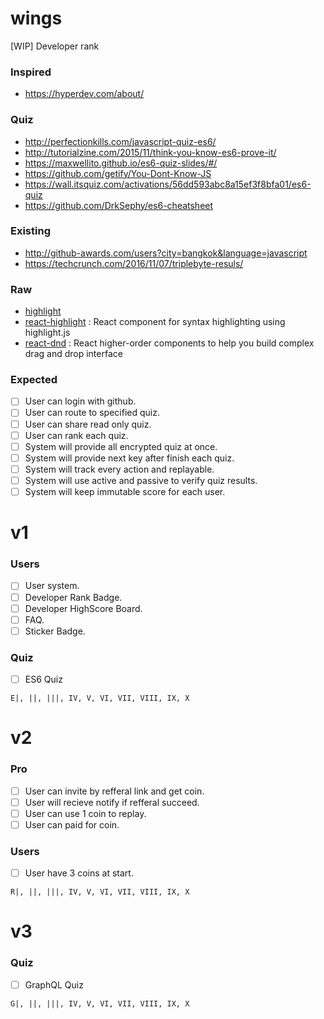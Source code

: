 # wings
[WIP] Developer rank

### Inspired
- https://hyperdev.com/about/

### Quiz
- http://perfectionkills.com/javascript-quiz-es6/
- http://tutorialzine.com/2015/11/think-you-know-es6-prove-it/
- https://maxwellito.github.io/es6-quiz-slides/#/
- https://github.com/getify/You-Dont-Know-JS
- https://wall.itsquiz.com/activations/56dd593abc8a15ef3f8bfa01/es6-quiz
- https://github.com/DrkSephy/es6-cheatsheet

### Existing
- http://github-awards.com/users?city=bangkok&language=javascript
- https://techcrunch.com/2016/11/07/triplebyte-resuls/

### Raw
- [highlight](http://prismjs.com/test.html)
- [react-highlight](https://github.com/bvaughn/react-highlight.js) : React component for syntax highlighting using highlight.js
- [react-dnd](http://gaearon.github.io/react-dnd/) : React higher-order components to help you build complex drag and drop interface

### Expected
- [ ] User can login with github.
- [ ] User can route to specified quiz.
- [ ] User can share read only quiz.
- [ ] User can rank each quiz.
- [ ] System will provide all encrypted quiz at once.
- [ ] System will provide next key after finish each quiz.
- [ ] System will track every action and replayable.
- [ ] System will use active and passive to verify quiz results.
- [ ] System will keep immutable score for each user.

# v1
### Users
- [ ] User system.
- [ ] Developer Rank Badge.
- [ ] Developer HighScore Board.
- [ ] FAQ.
- [ ] Sticker Badge.

### Quiz
- [ ] ES6 Quiz
```
E|, ||, |||, IV, V, VI, VII, VIII, IX, X
```

# v2
### Pro
- [ ] User can invite by refferal link and get coin.
- [ ] User will recieve notify if refferal succeed.
- [ ] User can use 1 coin to replay.
- [ ] User can paid for coin.

### Users
- [ ] User have 3 coins at start.

```
R|, ||, |||, IV, V, VI, VII, VIII, IX, X
```

# v3

### Quiz
- [ ] GraphQL Quiz
```
G|, ||, |||, IV, V, VI, VII, VIII, IX, X
```
